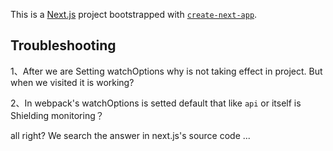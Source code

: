 This is a [Next.js](https://nextjs.org/) project bootstrapped with [`create-next-app`](https://github.com/vercel/next.js/tree/canary/packages/create-next-app).

## Troubleshooting

1、After we are Setting watchOptions why is not taking effect in project. But when we visited it is working?

2、In webpack's watchOptions is setted default that like `api` or itself is Shielding monitoring？

all right? We search the answer in next.js's source code ...
